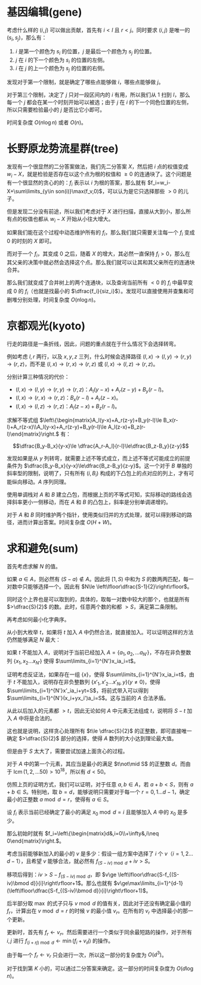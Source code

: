 # 基因编辑(gene)

考虑什么样的 $(i,j)$ 可以做出贡献，首先有 $i<l$ 且 $r<j$。同时要求 $(i,j)$ 是唯一的 $(s_i,s_j)$，那么有：

1. $i$ 是第一个颜色为 $s_i$ 的位置，$j$ 是最后一个颜色为 $s_j$ 的位置。
2. $j$ 在 $i$ 的下一个颜色为 $s_i$ 的位置的左侧。
3. $i$ 在 $j$ 的上一个颜色为 $s_j$ 的位置的右侧。

发现对于第一个限制，就是确定了哪些点能够做 $i$，哪些点能够做 $j$。

对于第三个限制，决定了 $j$ 只对一段区间内的 $i$ 有用，所以我们从 $1$ 扫到 $l$，那么每一个 $j$ 都会在某一个时刻开始可以被选；由于 $j$ 在 $i$ 的下一个同色位置的左侧，所以只需要检验最小的 $j$ 是否比它小即可。

时间复杂度 $O(n\log n)$ 或者 $O(n)$。

# 长野原龙势流星群(tree)

发现有一个很显然的二分答案做法，我们先二分答案 $X$，然后把 $i$ 点的权值变成 $w_i-X$，就是检验是否存在以这个点为根的权值和 $\ge 0$ 的连通块了。这个问题是有一个很显然的贪心的的：$f_i$ 表示以 $i$ 为根的答案，那么就有 $f_i=w_i-X+\sum\limits_{y\in son(i)}\max(f_v,0)$，可以认为是它只选择那些 $>0$ 的儿子。

但是发现二分没有前途，所以我们考虑对于 $X$ 进行扫描，直接从大到小，那么所有点的权值也都从 $w_i-X$ 开始从小往大增大。

如果我们能在这个过程中动态维护所有的 $f_i$，那么我们就只需要关注每一个 $f_i$ 变成 $0$ 的时刻的 $X$ 即可。

而对于一个 $f_i$，其变成 $0$ 之后，随着 $X$ 的增大，其必然一直保持 $f_i>0$，那么在其父亲的决策中就必然会选择这个点。那么我们就可以让其和其父亲所在的连通块合并。

那么我们就变成了合并树上的两个连通块，以及查询当前所有 $<0$ 的 $f_i$ 中最早变成 $0$ 的 $f_i$（也就是找最小的 $\dfrac{f_i}{siz_i}$）。发现可以直接使用并查集和可删堆分别处理，时间复杂度 $O(n\log n)$。

# 京都观光(kyoto)

行走的路径是一条折线，因此，问题的重点就在于什么情况下会选择转弯。

例如考虑 $l,r$ 两行，以及 $x,y,z$ 三列，什么时候会选择路径 $(l,x)\to (l,y)\to (r,y)\to (r,z)$，而不是 $(l,x)\to (r,x)\to(r,z)$ 或 $(l,x)\to(l,z)\to (r,z)$。

分别计算三种情况的代价：

* $(l,x)\to (l,y)\to (r,y)\to (r,z)$：$A_l(y-x)+A_r(z-y)+B_y(r-l)$。
* $(l,x)\to (r,x)\to(r,z)$：$B_x(r-l)+A_r(z-x)$。
* $(l,x)\to(l,z)\to (r,z)$：$A_l(z-x)+B_z(r-l)$。

求解不等式组 $\left\{\begin{matrix}A_l(y-x)+A_r(z-y)+B_y(r-l)\le B_x(r-l)+A_r(z-x)\\A_l(y-x)+A_r(z-y)+B_y(r-l)\le A_l(z-x)+B_z(r-l)\end{matrix}\right.$ 有：
	
$$\dfrac{B_y-B_x}{y-x}\le \dfrac{A_r-A_l}{r-l}\le\dfrac{B_z-B_y}{z-y}$$

发现如果是从 $y$ 列转弯，就需要上述不等式成立，而上述不等式可能成立的前提条件为 $\dfrac{B_y-B_x}{y-x}\le\dfrac{B_z-B_y}{z-y}$。这一个对于 $B$ 单独的斜率型的限制，说明了，只有所有 $(i,B_i)$ 构成的下凸包上的点对应的列上，才有可能纵向移动。$A$ 序列同理。

使用单调栈对 $A$ 和 $B$ 建立凸包，而根据上页的不等式可知，实际移动的路线会选择斜率更小一侧移动，而在 $A$ 和 $B$ 的凸包上，斜率是分别单调递增的。

对于 $A$ 和 $B$ 同时维护两个指针，使用类似归并的方式处理，就可以得到移动的路径，进而计算出答案。时间复杂度 $O(H+W)$。

# 求和避免(sum)

首先考虑求解 $N$ 的值。

如果 $a\in A$，则必然有 $(S-a)\notin A$。因此将 $[1,S)$ 中和为 $S$ 的数两两匹配，每一对数中只能够选择一个。因此有 $N\le \left\lfloor\dfrac{S-1}{2}\right\rfloor$。

同时这个上界也是可以取到的，具体的，取每一对数中较大的那个，也就是所有 $>\dfrac{S}{2}$ 的数。此时，任意两个数的和都 $>S$，满足第二条限制。

再考虑如何最小化字典序。

从小到大枚举 $t$，如果将 $t$ 加入 $A$ 中仍然合法，就直接加入。可以证明这样的方法仍然能够满足 $N$ 最大：

如果 $t$ 不能加入 $A$，说明对于当前已经加入 $A=\{a_1,a_2,\dots a_{N'}\}$，不存在非负整数列 $\{x_1,x_2\dots x_{N'}\}$ 使得 $\sum\limits_{i=1}^{N'}x_ia_i=t$。

证明考虑反证法，如果存在一组 $\{x\}$，使得 $\sum\limits_{i=1}^{N'}x_ia_i=t$，由于 $t$ 不能加入，说明存在非负整数列 $\{x'_1,x'_2\dots x'_N,y\}(y\neq 0)$，使得 $\sum\limits_{i=1}^{N'}x'_ia_i+yt=S$，将前式带入可以得到 $\sum\limits_{i=1}^{N'}(x_i+yx_i')a_i=S$。这与当前的 $A$ 合法矛盾。

从此以后加入的元素都 $>t$，因此无论如何 $A$ 中元素无法组成 $t$，说明将 $S-t$ 加入 $A$ 中将是合法的。

这也就是说明，这样贪心处理所有 $t\le \dfrac{S}{2}$ 的正整数，即可直接唯一确定 $>\dfrac{S}{2}$ 部分的选择，使得 $A$ 数列的大小达到理论最大值。

但是由于 $S$ 太大了，需要尝试加速上面贪心的过程。

对于 $A$ 中的第一个元素，其应当是最小的满足 $t\not\mid S$ 的正整数 $d$。而由于 $\operatorname{lcm}(1,2,\dots 50)> 10^{18}$，所以有 $d<50$。

仿照上页的证明方式，我们可以证明，对于任意 $a,b\in A$，若 $a+b<S$，则有 $a+b\in S$。特别地，取 $b=d$，能够说明只需要对于每一个 $r=0,1\dots d-1$，确定最小的正整数 $a\bmod d=r$，使得有 $a\in S$。

设 $f_i$ 表示当前已经确定了最小的满足 $x_0\bmod d=i$ 且能够加入 $A$ 中的 $x_0$ 是多少。

那么初始时就有 $f_i=\left\{\begin{matrix}d&,i=0\\+\infty&,i\neq 0\end{matrix}\right.$。

考虑当前能够新加入的最小的 $v$ 是多少：假设一组方案中选择了 $i$ 个 $v$（$i=1,2\dots d-1$），且希望 $v$ 能够合法，就必然有 $f_{(S-iv)\bmod d}+iv>S$。

移项后得到：$iv> S-f_{(S-iv)\bmod d}$，即 $v\ge \left\lfloor\dfrac{S-f_{(S-iv)\bmod d}}{i}\right\rfloor+1$。那么也就有 $v\ge\max\limits_{i=1}^{d-1}(\left\lfloor\dfrac{S-f_{(S-iv)\bmod d}}{i}\right\rfloor+1)$。

后半部分取 $\max$ 的式子只与 $v\bmod d$ 的值有关，因此对于还没有确定最小值的 $f_r$，计算出在 $v\bmod d=r$ 的时候 $v$ 的最小值 $v_r$。在所有的 $v_r$ 中选择最小的那一个更新。

更新时，首先有 $f_r\gets v_r$。然后需要进行一个类似于同余最短路的操作，对于所有 $i,j$ 进行 $f_{(i+rj)\bmod d}\gets \min(f_{i}+v_rj)$ 的操作。

由于每一个 $f_r\gets v_r$ 只会进行一次，所以这一部分的复杂度为 $O(d^3)$。

对于找到第 $K$ 小的，可以通过二分答案来确定。这一部分的时间复杂度为 $O(d\log n)$。
